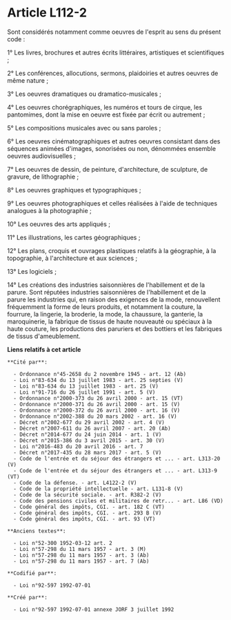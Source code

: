 # Article L112-2

Sont considérés notamment comme oeuvres de l'esprit au sens du présent code :

1° Les livres, brochures et autres écrits littéraires, artistiques et scientifiques ;

2° Les conférences, allocutions, sermons, plaidoiries et autres oeuvres de même nature ;

3° Les oeuvres dramatiques ou dramatico-musicales ;

4° Les oeuvres chorégraphiques, les numéros et tours de cirque, les pantomimes, dont la mise en oeuvre est fixée par écrit ou
autrement ;

5° Les compositions musicales avec ou sans paroles ;

6° Les oeuvres cinématographiques et autres oeuvres consistant dans des séquences animées d'images, sonorisées ou non,
dénommées ensemble oeuvres audiovisuelles ;

7° Les oeuvres de dessin, de peinture, d'architecture, de sculpture, de gravure, de lithographie ;

8° Les oeuvres graphiques et typographiques ;

9° Les oeuvres photographiques et celles réalisées à l'aide de techniques analogues à la photographie ;

10° Les oeuvres des arts appliqués ;

11° Les illustrations, les cartes géographiques ;

12° Les plans, croquis et ouvrages plastiques relatifs à la géographie, à la topographie, à l'architecture et aux sciences ;

13° Les logiciels ;

14° Les créations des industries saisonnières de l'habillement et de la parure. Sont réputées industries saisonnières de
l'habillement et de la parure les industries qui, en raison des exigences de la mode, renouvellent fréquemment la forme de
leurs produits, et notamment la couture, la fourrure, la lingerie, la broderie, la mode, la chaussure, la ganterie, la
maroquinerie, la fabrique de tissus de haute nouveauté ou spéciaux à la haute couture, les productions des paruriers et des
bottiers et les fabriques de tissus d'ameublement.

**Liens relatifs à cet article**

	**Cité par**:

	  - Ordonnance n°45-2658 du 2 novembre 1945 - art. 12 (Ab)
	  - Loi n°83-634 du 13 juillet 1983 - art. 25 septies (V)
	  - Loi n°83-634 du 13 juillet 1983 - art. 25 (V)
	  - Loi n°91-716 du 26 juillet 1991 - art. 5 (V)
	  - Ordonnance n°2000-373 du 26 avril 2000 - art. 15 (VT)
	  - Ordonnance n°2000-371 du 26 avril 2000 - art. 15 (V)
	  - Ordonnance n°2000-372 du 26 avril 2000 - art. 16 (V)
	  - Ordonnance n°2002-388 du 20 mars 2002 - art. 16 (V)
	  - Décret n°2002-677 du 29 avril 2002 - art. 4 (V)
	  - Décret n°2007-611 du 26 avril 2007 - art. 20 (Ab)
	  - Décret n°2014-677 du 24 juin 2014 - art. 1 (V)
	  - Décret n°2015-386 du 3 avril 2015 - art. 30 (V)
	  - Loi n°2016-483 du 20 avril 2016 - art. 7
	  - Décret n°2017-435 du 28 mars 2017 - art. 5 (V)
	  - Code de l'entrée et du séjour des étrangers et ... - art. L313-20 (V)
	  - Code de l'entrée et du séjour des étrangers et ... - art. L313-9 (VT)
	  - Code de la défense. - art. L4122-2 (V)
	  - Code de la propriété intellectuelle - art. L131-8 (V)
	  - Code de la sécurité sociale. - art. R382-2 (V)
	  - Code des pensions civiles et militaires de retr... - art. L86 (VD)
	  - Code général des impôts, CGI. - art. 182 C (VT)
	  - Code général des impôts, CGI. - art. 293 B (V)
	  - Code général des impôts, CGI. - art. 93 (VT)

	**Anciens textes**:

	  - Loi n°52-300 1952-03-12 art. 2
	  - Loi n°57-298 du 11 mars 1957 - art. 3 (M)
	  - Loi n°57-298 du 11 mars 1957 - art. 3 (Ab)
	  - Loi n°57-298 du 11 mars 1957 - art. 7 (Ab)

	**Codifié par**:

	  - Loi n°92-597 1992-07-01

	**Créé par**:

	  - Loi n°92-597 1992-07-01 annexe JORF 3 juillet 1992
